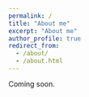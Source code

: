 ```yaml
---
permalink: /
title: "About me"
excerpt: "About me"
author_profile: true
redirect_from: 
  - /about/
  - /about.html
---
```


Coming soon.